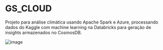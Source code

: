 # GS_CLOUD
Projeto para análise climática usando Apache Spark e Azure, processando dados do Kaggle com machine learning na Databricks para geração de insights armazenados no CosmosDB.

![image](https://github.com/user-attachments/assets/7451a5a0-d110-499f-90dc-e737d773e221)

